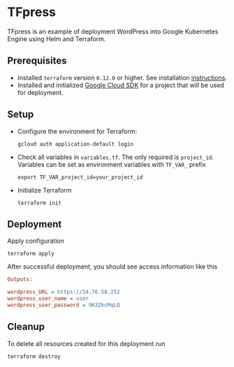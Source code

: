 # TFpress

TFpress is an example of deployment WordPress into Google Kubernetes Engine using Helm and Terraform.

## Prerequisites

- Installed `terraform` version `0.12.0` or higher. See installation [instructions](https://learn.hashicorp.com/terraform/getting-started/install.html).
- Installed and initialized [Google Cloud SDK](https://cloud.google.com/sdk/) for a project that will be used for deployment.

## Setup

- Configure the environment for Terraform:

    ```shell
    gcloud auth application-default login
    ```

- Check all variables in `variables.tf`. The only required is `project_id`. Variables can be set as environment variables with `TF_VAR_` prefix

    ```shell
    export TF_VAR_project_id=your_project_id
    ```

- Initialize Terraform

    ```shell
    terraform init
    ```

## Deployment

Apply configuration

```shell
terraform apply
```

After successful deployment, you should see access information like this

```ini
Outputs:

wordpress_URL = https://34.76.58.252
wordpress_user_name = user
wordpress_user_password = 9K3ZkcMqLQ
```

## Cleanup

To delete all resources created for this deployment run

```shell
terraform destroy
```
